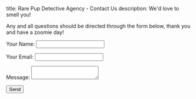 title: Rare Pup Detective Agency - Contact Us
description: We'd love to smell you!

Any and all questions should be directed through the form below, thank you and have a zoomie day!

<form name="contact" method="POST" data-netlify="true">
  <p class="field">
    <label>Your Name: <input type="text" name="name" required /></label>   
  </p>
  <p class="field">
    <label>Your Email: <input type="email" name="email" required/></label>
  </p>
  <p class="field">
    <label>Message: <textarea name="message" required></textarea></label>
  </p>
  <p class="field">
    <button type="submit">Send</button>
  </p>
</form>